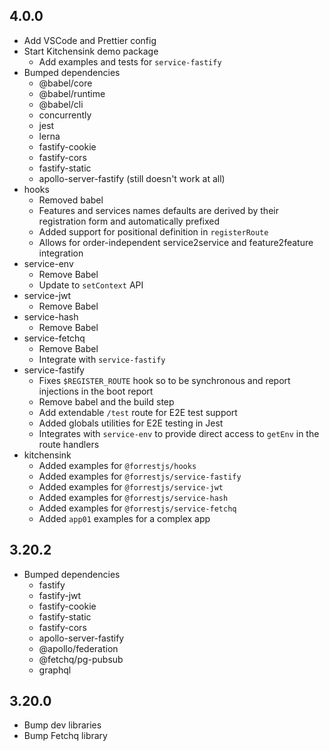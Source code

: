 ## 4.0.0

- Add VSCode and Prettier config
- Start Kitchensink demo package
  - Add examples and tests for `service-fastify`
- Bumped dependencies
  - @babel/core
  - @babel/runtime
  - @babel/cli
  - concurrently
  - jest
  - lerna
  - fastify-cookie
  - fastify-cors
  - fastify-static
  - apollo-server-fastify (still doesn't work at all)
- hooks
  - Removed babel
  - Features and services names defaults are derived by their registration form and automatically prefixed
  - Added support for positional definition in `registerRoute`
  - Allows for order-independent service2service and feature2feature integration
- service-env
  - Remove Babel
  - Update to `setContext` API
- service-jwt
  - Remove Babel
- service-hash
  - Remove Babel
- service-fetchq
  - Remove Babel
  - Integrate with `service-fastify`
- service-fastify
  - Fixes `$REGISTER_ROUTE` hook so to be synchronous and report injections in the boot report
  - Remove babel and the build step
  - Add extendable `/test` route for E2E test support
  - Added globals utilities for E2E testing in Jest
  - Integrates with `service-env` to provide direct access to `getEnv` in the route handlers
- kitchensink
  - Added examples for `@forrestjs/hooks`
  - Added examples for `@forrestjs/service-fastify`
  - Added examples for `@forrestjs/service-jwt`
  - Added examples for `@forrestjs/service-hash`
  - Added examples for `@forrestjs/service-fetchq`
  - Added `app01` examples for a complex app

## 3.20.2

- Bumped dependencies
  - fastify
  - fastify-jwt
  - fastify-cookie
  - fastify-static
  - fastify-cors
  - apollo-server-fastify
  - @apollo/federation
  - @fetchq/pg-pubsub
  - graphql

## 3.20.0

- Bump dev libraries
- Bump Fetchq library
